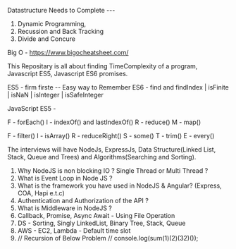 Datastructure Needs to Complete ---

1. Dynamic Programming,
2. Recussion and Back Tracking
3. Divide and Concure



Big O - https://www.bigocheatsheet.com/


This Repositary is all about finding TimeComplexity of a program, Javascript ES5, Javascript ES6 promises.


ES5 - firm firste -- Easy way to Remember
ES6 - find and findIndex | isFinite | isNaN | isInteger | isSafeInteger


JavaScript ES5 - 

F - forEach()
I - indexOf() and lastIndexOf()
R - reduce()
M - map()

F - filter()
I - isArray()
R - reduceRight()
S - some()
T - trim()
E - every()

The interviews will have NodeJs, ExpressJs, Data Structure(Linked List, Stack, Queue and Trees) and Algorithms(Searching and Sorting).

1. Why NodeJS is non blocking IO ? Single Thread or Multi Thread ?
2. What is Event Loop in Node JS ?
3. What is the framework you have used in NodeJS & Angular? (Express, COA, Hapi e.t.c)
4. Authentication and Authorization of the API ?
5. What is Middleware in NodeJS ?
6. Callback, Promise, Async Await - Using File Operation
7. DS - Sorting, Singly LinkedList, Binary Tree, Stack, Queue
8. AWS - EC2, Lambda - Default time slot
9. // Recursion of Below Problem // console.log(sum(1)(2)(32)());
